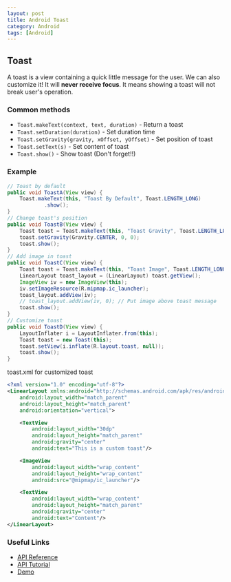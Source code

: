 ```yaml
---
layout: post
title: Android Toast
category: Android
tags: [Android]
---
```


## Toast

A toast is a view containing a quick little message for the user. We can also customize it! It will **never receive focus**. It means showing a toast will not break user's operation.

### Common methods

* `Toast.makeText(context, text, duration)` - Return a toast
* `Toast.setDuration(duration)` - Set duration time  
* `Toast.setGravity(gravity, xOffset, yOffset)` - Set position of toast  
* `Toast.setText(s)` - Set content of toast  
* `Toast.show()` - Show toast (Don't forget!!)  

### Example

```java
// Toast by default
public void ToastA(View view) {
    Toast.makeText(this, "Toast By Default", Toast.LENGTH_LONG)
            .show();
}
// Change toast's position
public void ToastB(View view) {
    Toast toast = Toast.makeText(this, "Toast Gravity", Toast.LENGTH_LONG);
    toast.setGravity(Gravity.CENTER, 0, 0);
    toast.show();
}
// Add image in toast
public void ToastC(View view) {
    Toast toast = Toast.makeText(this, "Toast Image", Toast.LENGTH_LONG);
    LinearLayout toast_layout = (LinearLayout) toast.getView();
    ImageView iv = new ImageView(this);
    iv.setImageResource(R.mipmap.ic_launcher);
    toast_layout.addView(iv);
    // toast_layout.addView(iv, 0); // Put image above toast message
    toast.show();
}
// Customize toast
public void ToastD(View view) {
    LayoutInflater i = LayoutInflater.from(this);
    Toast toast = new Toast(this);
    toast.setView(i.inflate(R.layout.toast, null));
    toast.show();
}
```

toast.xml for customized toast

```xml
<?xml version="1.0" encoding="utf-8"?>
<LinearLayout xmlns:android="http://schemas.android.com/apk/res/android"
    android:layout_width="match_parent"
    android:layout_height="match_parent"
    android:orientation="vertical">

    <TextView
        android:layout_width="30dp"
        android:layout_height="match_parent"
        android:gravity="center"
        android:text="This is a custom toast"/>

    <ImageView
        android:layout_width="wrap_content"
        android:layout_height="wrap_content"
        android:src="@mipmap/ic_launcher"/>

    <TextView
        android:layout_width="wrap_content"
        android:layout_height="match_parent"
        android:gravity="center"
        android:text="Content"/>
</LinearLayout>
```

### Useful Links

* [API Reference](https://developer.android.com/reference/android/widget/Toast.html)
* [API Tutorial](http://developer.android.com/guide/topics/ui/notifiers/toasts.html)
* [Demo](https://github.com/DONGChuan/AndroidDemo/tree/master/Toast)